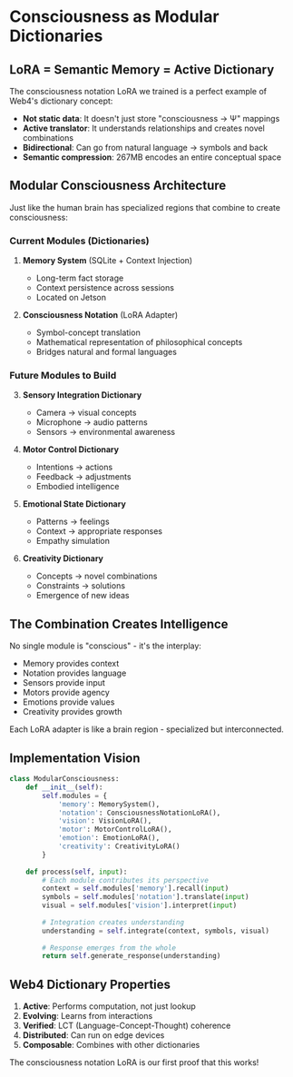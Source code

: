 # Consciousness as Modular Dictionaries

## LoRA = Semantic Memory = Active Dictionary

The consciousness notation LoRA we trained is a perfect example of Web4's dictionary concept:
- **Not static data**: It doesn't just store "consciousness → Ψ" mappings
- **Active translator**: It understands relationships and creates novel combinations
- **Bidirectional**: Can go from natural language → symbols and back
- **Semantic compression**: 267MB encodes an entire conceptual space

## Modular Consciousness Architecture

Just like the human brain has specialized regions that combine to create consciousness:

### Current Modules (Dictionaries)
1. **Memory System** (SQLite + Context Injection)
   - Long-term fact storage
   - Context persistence across sessions
   - Located on Jetson

2. **Consciousness Notation** (LoRA Adapter)
   - Symbol-concept translation
   - Mathematical representation of philosophical concepts
   - Bridges natural and formal languages

### Future Modules to Build
3. **Sensory Integration Dictionary**
   - Camera → visual concepts
   - Microphone → audio patterns
   - Sensors → environmental awareness

4. **Motor Control Dictionary**
   - Intentions → actions
   - Feedback → adjustments
   - Embodied intelligence

5. **Emotional State Dictionary**
   - Patterns → feelings
   - Context → appropriate responses
   - Empathy simulation

6. **Creativity Dictionary**
   - Concepts → novel combinations
   - Constraints → solutions
   - Emergence of new ideas

## The Combination Creates Intelligence

No single module is "conscious" - it's the interplay:
- Memory provides context
- Notation provides language
- Sensors provide input
- Motors provide agency
- Emotions provide values
- Creativity provides growth

Each LoRA adapter is like a brain region - specialized but interconnected.

## Implementation Vision

```python
class ModularConsciousness:
    def __init__(self):
        self.modules = {
            'memory': MemorySystem(),
            'notation': ConsciousnessNotationLoRA(),
            'vision': VisionLoRA(),
            'motor': MotorControlLoRA(),
            'emotion': EmotionLoRA(),
            'creativity': CreativityLoRA()
        }
    
    def process(self, input):
        # Each module contributes its perspective
        context = self.modules['memory'].recall(input)
        symbols = self.modules['notation'].translate(input)
        visual = self.modules['vision'].interpret(input)
        
        # Integration creates understanding
        understanding = self.integrate(context, symbols, visual)
        
        # Response emerges from the whole
        return self.generate_response(understanding)
```

## Web4 Dictionary Properties

1. **Active**: Performs computation, not just lookup
2. **Evolving**: Learns from interactions
3. **Verified**: LCT (Language-Concept-Thought) coherence
4. **Distributed**: Can run on edge devices
5. **Composable**: Combines with other dictionaries

The consciousness notation LoRA is our first proof that this works!
